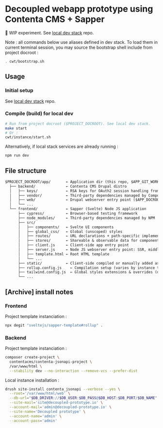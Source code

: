 # Decoupled webapp prototype using Contenta CMS + Sapper

🐉 WIP experiment. See [local dev stack](https://github.com/Paulmicha/decoupled-prototype) repo.

Note : all commands below use aliases defined in dev stack. To load them in current terminal session, you may source the bootstrap shell include from project docroot :

```sh
. cwt/bootstrap.sh
```

## Usage

### Initial setup

See [local dev stack](https://github.com/Paulmicha/decoupled-prototype) repo.

### Compile (build) for local dev

```sh
# Run from project docroot ($PROJECT_DOCROOT). See local dev stack.
make start
# Or :
cwt/instance/start.sh
```

Alternatively, if local stack services are already running :

```sh
npm run dev
```

## File structure

```txt
$PROJECT_DOCROOT/app/       ← Application dir (this repo, $APP_GIT_WORK_TREE)
  ├── backend/              ← Contenta CMS Drupal distro
  │   ├── keys/             ← RSA keys for OAuth2 session handling from Node JS
  │   ├── vendor/           ← Third-party dependencies managed by Composer
  │   ├── web/              ← Drupal webserver entry point ($APP_DOCROOT)
  │   └── ...
  └── frontend/             ← Sapper (Svelte) Node JS application
      ├── cypress/          ← Browser-based testing framework
      ├── node_modules/     ← Third-party dependencies managed by NPM
      ├── src/
      │   ├── components/   ← Svelte UI components
      │   ├── global_css/   ← Global (unscoped) styles
      │   ├── routes/       ← URL declarations + path-specific implementations
      │   ├── stores/       ← Shareable & observable data for components & routes
      │   ├── client.js     ← Client-side app entry point
      │   ├── server.js     ← Node JS webserver entry point: SSR, middlewares...
      │   ├── template.html ← Root HTML template
      │   └── ...
      ├── static/           ← Client-side compiled or manually added assets
      ├── rollup.config.js    ← Compilation setup (varies by instance type)
      ├── tailwind.config.js  ← Global styles extensions & overrides (design tokens)
      └── ...
```

## [Archive] install notes

### Frontend

Project template instanciation :

```sh
npx degit "sveltejs/sapper-template#rollup" .
```

### Backend

Project template instanciation :

```sh
composer create-project \
  contentacms/contenta-jsonapi-project \
  /var/www/html \
  --stability dev --no-interaction --remove-vcs --prefer-dist
```

Local instance installation :

```sh
drush site-install contenta_jsonapi --verbose --yes \
  --root='/var/www/html/web' \
  --db-url="$DB_DRIVER://$DB_USER:$DB_PASS@$DB_HOST:$DB_PORT/$DB_NAME" \
  --site-mail='site@decoupled-prototype.io' \
  --account-mail='admin@decoupled-prototype.io' \
  --site-name='Decoupled prototype' \
  --account-name='admin' \
  --account-pass='admin'
```
